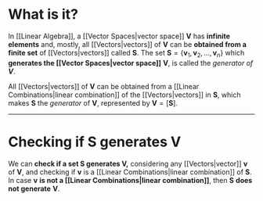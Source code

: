 # What is it?

In [[Linear Algebra]], a  [[Vector Spaces|vector space]] $\mathbf{V}$ has **infinite elements** and, mostly, all [[Vectors|vectors]] of $\mathbf{V}$ can be **obtained from a finite set** of [[Vectors|vectors]] called $\mathbf{S}$. 
The set $\mathbf{S} = \{\mathbf{v}_{1},\mathbf{v}_{2},\dots,\mathbf{v}_{n}\}$ which **generates the [[Vector Spaces|vector space]]** $\mathbf{V}$, is called the *generator of $\mathbf{V}$*.

All [[Vectors|vectors]] of $\mathbf{V}$ can be obtained from a [[Linear Combinations|linear combination]] of the [[Vectors|vectors]] in $\mathbf{S}$, which makes $\mathbf{S}$ the *generator* of $\mathbf{V}$, represented by $\mathbf{V}  = [\mathbf{S}]$.
___
# Checking if $\mathbf{S}$ generates $\mathbf{V}$

We can **check if a set $\mathbf{S}$ generates $\mathbf{V}$,** considering any [[Vectors|vector]] $\mathbf{v}$ of $\mathbf{V}$, and checking if $\mathbf{v}$ is a [[Linear Combinations|linear combination]] of $\mathbf{S}$. In case $\mathbf{v}$ **is not a [[Linear Combinations|linear combination]]**, then $\mathbf{S}$ **does not generate** $\mathbf{V}$.